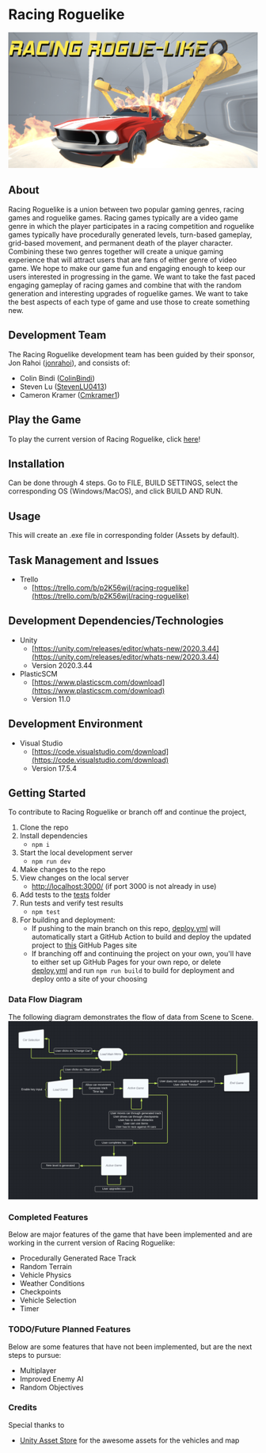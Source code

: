# Racing Roguelike

![Racing Roguelike](https://github.com/rahoi/rogue_racer/blob/main/public/assets/MainMenu.png)

## About
Racing Roguelike is a union between two popular gaming genres, racing games and roguelike games. Racing games typically are a video game genre in which the player participates in a racing competition and roguelike games typically have procedurally generated levels, turn-based gameplay, grid-based movement, and permanent death of the player character. Combining these two genres together will create a unique gaming experience that will attract users that are fans of either genre of video game. We hope to make our game fun and engaging enough to keep our users interested in progressing in the game. We want to take the fast paced engaging gameplay of racing games and combine that with the random generation and interesting upgrades of roguelike games. We want to take the best aspects of each type of game and use those to create something new.

## Development Team
The Racing Roguelike development team has been guided by their sponsor, Jon Rahoi ([jonrahoi](https://github.com/jonrahoi)), and consists of:

- Colin Bindi ([ColinBindi](https://github.com/ColinBindi))
- Steven Lu ([StevenLU0413](https://github.com/StevenLU0413))
- Cameron Kramer ([Cmkramer1](https://github.com/Cmkramer1))

## Play the Game

To play the current version of Racing Roguelike, click [here](https://rahoi.github.io/racing-roguelike/)!

## Installation
Can be done through 4 steps. Go to FILE, BUILD SETTINGS, select the corresponding OS (Windows/MacOS), and click BUILD AND RUN.

## Usage
This will create an .exe file in corresponding folder (Assets by default).

## Task Management and Issues
- Trello
    - [https://trello.com/b/p2K56wjI/racing-roguelike](https://trello.com/b/p2K56wjI/racing-roguelike)

## Development Dependencies/Technologies
- Unity
    - [https://unity.com/releases/editor/whats-new/2020.3.44](https://unity.com/releases/editor/whats-new/2020.3.44)
    - Version 2020.3.44
- PlasticSCM
    - [https://www.plasticscm.com/download](https://www.plasticscm.com/download)
    - Version 11.0

## Development Environment
- Visual Studio
    - [https://code.visualstudio.com/download](https://code.visualstudio.com/download)
    - Version 17.5.4

## Getting Started
To contribute to Racing Roguelike or branch off and continue the project,

1. Clone the repo
2. Install dependencies
    - `npm i`
3. Start the local development server
    - `npm run dev`
4. Make changes to the repo
5. View changes on the local server
    - [http://localhost:3000/](http://localhost:3000/) (if port 3000 is not already in use)
6. Add tests to the [tests](https://github.com/rahoi/racing-roguelike/tree/main/tests) folder
7. Run tests and verify test results
    - `npm test`
8. For building and deployment:
    - If pushing to the main branch on this repo, [deploy.yml](https://github.com/rahoi/racing-roguelike/blob/main/.github/workflows/deploy.yml) will automatically start a GitHub Action to build and deploy the updated project to [this](https://rahoi.github.io/racing-roguelike/) GitHub Pages site
    - If branching off and continuing the project on your own, you'll have to either set up GitHub Pages for your own repo, or delete [deploy.yml](https://github.com/rahoi/racing-roguelike/blob/main/.github/workflows/deploy.yml) and run `npm run build` to build for deployment and deploy onto a site of your choosing

### Data Flow Diagram
The following diagram demonstrates the flow of data from Scene to Scene.
![Scene Diagram](https://github.com/rahoi/rogue_racer/blob/main/public/assets/DataFlow.png)

### Completed Features
Below are major features of the game that have been implemented and are working in the current version of Racing Roguelike:

- Procedurally Generated Race Track
- Random Terrain
- Vehicle Physics
- Weather Conditions
- Checkpoints
- Vehicle Selection
- Timer

### TODO/Future Planned Features
Below are some features that have not been implemented, but are the next steps to pursue:

- Multiplayer
- Improved Enemy AI
- Random Objectives

### Credits
Special thanks to

- [Unity Asset Store](https://assetstore.unity.com/) for the awesome assets for the vehicles and map
